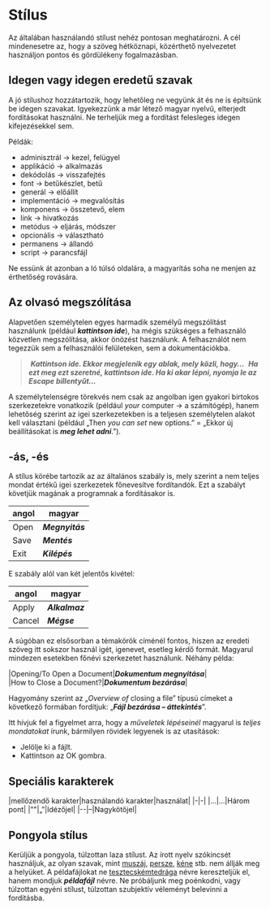 # Stílus

Az általában használandó stílust nehéz pontosan meghatározni. A cél mindenesetre az, hogy a szöveg hétköznapi, közérthető nyelvezetet használjon pontos és gördülékeny fogalmazásban.

## Idegen vagy idegen eredetű szavak

A jó stílushoz hozzátartozik, hogy lehetőleg ne vegyünk át és ne is építsünk be idegen szavakat. Igyekezzünk a már létező magyar nyelvű, elterjedt fordításokat használni. Ne terheljük meg a fordítást felesleges idegen kifejezésekkel sem.

Példák:

 - adminisztrál → kezel, felügyel
 - applikáció → alkalmazás
 - dekódolás → visszafejtés
 - font → betűkészlet, betű
 - generál → előállít
 - implementáció → megvalósítás
 - komponens → összetevő, elem
 - link → hivatkozás
 - metódus → eljárás, módszer
 - opcionális → választható
 - permanens → állandó
 - script → parancsfájl

Ne essünk át azonban a ló túlsó oldalára, a magyarítás soha ne menjen az érthetőség rovására.

## Az olvasó megszólítása

Alapvetően személytelen egyes harmadik személyű megszólítást használunk (például **_kattintson ide_**), ha mégis szükséges a felhasználó közvetlen megszólítása, akkor önözést használunk. A felhasználót nem tegezzük sem a felhasználói felületeken, sem a dokumentációkba.

> **_Kattintson ide. Ekkor megjelenik egy ablak, mely közli, hogy…_**
> **_Ha ezt meg ezt szeretné, kattintson ide. Ha ki akar lépni, nyomja le az Escape billentyűt…_**

A személytelenségre törekvés nem csak az angolban igen gyakori birtokos szerkezetekre vonatkozik (például _your_ computer → a számítógép), hanem lehetőség szerint az igei szerkezetekben is a teljesen személytelen alakot kell választani (például „Then _you can set_ new options.” = „Ekkor új beállításokat is **_meg lehet adni_**.”).

## -ás, -és

A stílus körébe tartozik az az általános szabály is, mely szerint a nem teljes mondat értékű igei szerkezetek főnevesítve fordítandók. Ezt a szabályt követjük magának a programnak a fordításakor is.

|angol|magyar|
|-|-|
|Open|**_Megnyitás_**|
|Save|**_Mentés_**|
|Exit|**_Kilépés_**|

E szabály alól van két jelentős kivétel:

|angol|magyar|
|-|-|
|Apply|**_Alkalmaz_**|
|Cancel|**_Mégse_**|

A súgóban ez elsősorban a témakörök címénél fontos, hiszen az eredeti szöveg itt sokszor használ igét, igenevet, esetleg kérdő formát. Magyarul mindezen esetekben főnévi szerkezetet használunk. Néhány példa:

|Opening/To Open a Document|**_Dokumentum megnyitása_**|
|How to Close a Document?|**_Dokumentum bezárása_**|

Hagyomány szerint az „_Overview of_ closing a file” típusú címeket a következő formában fordítjuk: „**_Fájl bezárása – áttekintés_**”.

Itt hívjuk fel a figyelmet arra, hogy a _műveletek lépéseinél_ magyarul is _teljes mondatokat_ írunk, bármilyen rövidek legyenek is az utasítások:

 - Jelölje ki a fájlt.
 - Kattintson az OK gombra.

## Speciális karakterek

|mellőzendő karakter|használandó karakter|használat|
|-|-|
|...|…|Három pont|
|""|„”|Idézőjel|
|--|–|Nagykötőjel|

## Pongyola stílus

Kerüljük a pongyola, túlzottan laza stílust. Az írott nyelv szókincsét használjuk, az olyan szavak, mint <u>muszáj</u>, <u>persze</u>, <u>kéne</u> stb. nem állják meg a helyüket. A példafájlokat ne <u>tesztecskémtedrága</u> névre kereszteljük el, hanem mondjuk **_példafájl_** névre. Ne próbáljunk meg poénkodni, vagy túlzottan egyéni stílust, túlzottan szubjektív véleményt belevinni a fordításba.


